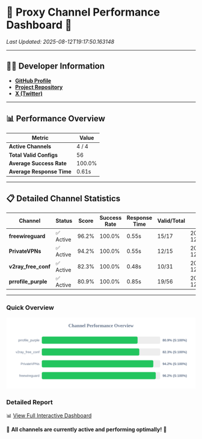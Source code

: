 # 🌟 Proxy Channel Performance Dashboard 🌟

_Last Updated: 2025-08-12T19:17:50.163148_

---

## 👩‍💻 Developer Information

- **[GitHub Profile](https://github.com/4n0nymou3)**  
- **[Project Repository](https://github.com/4n0nymou3/multi-proxy-config-fetcher)**  
- **[X (Twitter)](https://x.com/4n0nymou3)**  

---

## 📊 Performance Overview

| Metric                | Value       |
|-----------------------|-------------|
| **Active Channels**   | 4 / 4       |
| **Total Valid Configs** | 56          |
| **Average Success Rate** | 100.0%      |
| **Average Response Time** | 0.61s       |

---

## 📋 Detailed Channel Statistics

| Channel          | Status     | Score  | Success Rate | Response Time | Valid/Total | Last Success               |
|------------------|------------|--------|--------------|---------------|-------------|----------------------------|
| **freewireguard**  | ✅ Active  | 96.2%  | 100.0% | 0.55s         | 15/17       | 2025-08-12T19:17:50.161388 |
| **PrivateVPNs**  | ✅ Active  | 94.2%  | 100.0% | 0.55s         | 12/15       | 2025-08-12T19:17:49.579755 |
| **v2ray_free_conf**  | ✅ Active  | 82.3%  | 100.0% | 0.48s         | 10/31       | 2025-08-12T19:17:48.984919 |
| **prrofile_purple**  | ✅ Active  | 80.9%  | 100.0% | 0.85s         | 19/56       | 2025-08-12T19:17:48.458208 |

---

### Quick Overview
<div align="center">
  <a href="https://raw.githubusercontent.com/nullluser/NullRepo/refs/heads/main/assets/channel_stats_chart.svg">
    <img src="https://raw.githubusercontent.com/nullluser/NullRepo/refs/heads/main/assets/channel_stats_chart.svg" alt="Source Performance Statistics" width="800">
  </a>
</div>

### Detailed Report
📊 [View Full Interactive Dashboard](https://htmlpreview.github.io/?https://github.com/nullluser/NullRepo/blob/main/assets/performance_report.html)

🎉 **All channels are currently active and performing optimally!** 🎉
